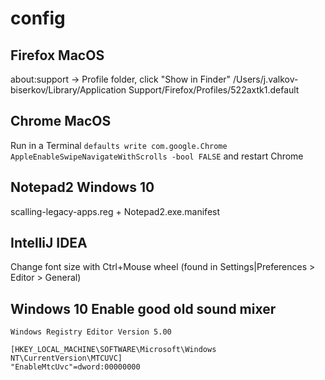 # config

## Firefox MacOS

about:support -> Profile folder, click "Show in Finder" /Users/j.valkov-biserkov/Library/Application Support/Firefox/Profiles/522axtk1.default

## Chrome MacOS

Run in a Terminal `defaults write com.google.Chrome AppleEnableSwipeNavigateWithScrolls -bool FALSE` and restart Chrome

## Notepad2 Windows 10

scalling-legacy-apps.reg + Notepad2.exe.manifest

## IntelliJ IDEA

Change font size with Ctrl+Mouse wheel (found in Settings|Preferences > Editor > General)

## Windows 10 Enable good old sound mixer

```
Windows Registry Editor Version 5.00

[HKEY_LOCAL_MACHINE\SOFTWARE\Microsoft\Windows NT\CurrentVersion\MTCUVC]
"EnableMtcUvc"=dword:00000000
```
